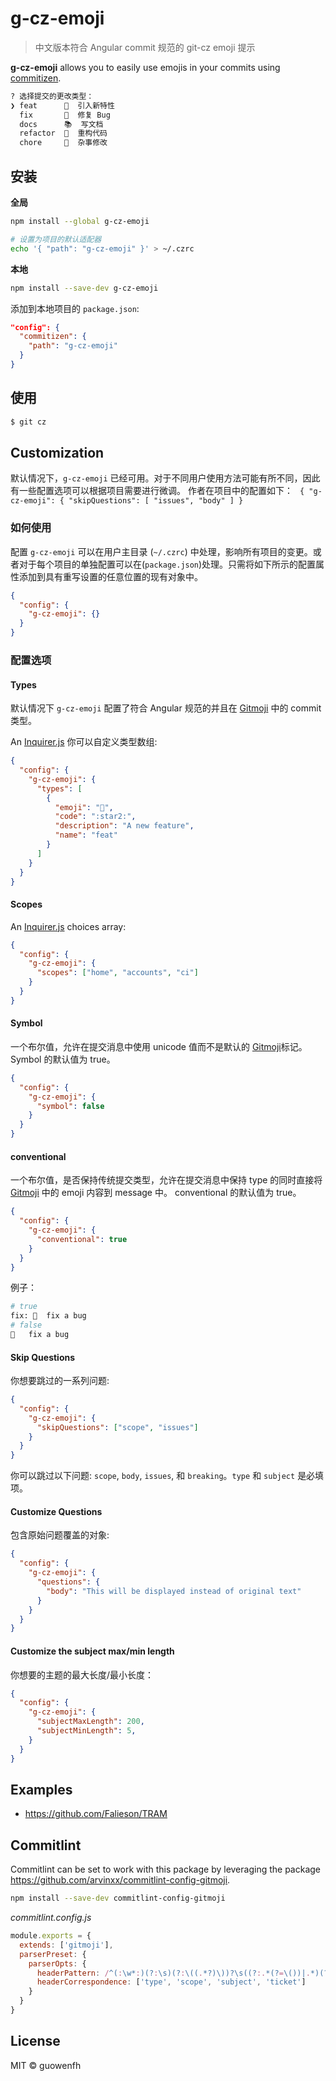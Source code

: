 # g-cz-emoji

> 中文版本符合 Angular commit 规范的 git-cz emoji 提示

**g-cz-emoji** allows you to easily use emojis in your commits using [commitizen].

```sh
? 选择提交的更改类型：
❯ feat      🌟  引入新特性
  fix       🐞  修复 Bug
  docs      📚  写文档
  refactor  🎨  重构代码
  chore     🔩  杂事修改
```

## 安装

**全局**

```bash
npm install --global g-cz-emoji

# 设置为项目的默认适配器
echo '{ "path": "g-cz-emoji" }' > ~/.czrc
```

**本地**

```bash
npm install --save-dev g-cz-emoji
```

添加到本地项目的 `package.json`:

```json
"config": {
  "commitizen": {
    "path": "g-cz-emoji"
  }
}
```

## 使用

```sh
$ git cz
```

## Customization

默认情况下，`g-cz-emoji` 已经可用。对于不同用户使用方法可能有所不同，因此有一些配置选项可以根据项目需要进行微调。
作者在项目中的配置如下：
` { "g-cz-emoji": { "skipQuestions": [ "issues", "body" ] }`

### 如何使用

配置 `g-cz-emoji` 可以在用户主目录 (`~/.czrc`) 中处理，影响所有项目的变更。或者对于每个项目的单独配置可以在(`package.json`)处理。只需将如下所示的配置属性添加到具有重写设置的任意位置的现有对象中。
```json
{
  "config": {
    "g-cz-emoji": {}
  }
}
```

### 配置选项

#### Types

默认情况下 `g-cz-emoji` 配置了符合 Angular 规范的并且在
[Gitmoji](https://gitmoji.carloscuesta.me/) 中的 commit 类型。

An [Inquirer.js] 你可以自定义类型数组:

```json
{
  "config": {
    "g-cz-emoji": {
      "types": [
        {
          "emoji": "🌟",
          "code": ":star2:",
          "description": "A new feature",
          "name": "feat"
        }
      ]
    }
  }
}
```

#### Scopes

An [Inquirer.js] choices array:

```json
{
  "config": {
    "g-cz-emoji": {
      "scopes": ["home", "accounts", "ci"]
    }
  }
}
```

#### Symbol

一个布尔值，允许在提交消息中使用 unicode 值而不是默认的 [Gitmoji](https://gitmoji.carloscuesta.me/)标记。Symbol 的默认值为 true。

```json
{
  "config": {
    "g-cz-emoji": {
      "symbol": false
    }
  }
}
```
#### conventional

一个布尔值，是否保持传统提交类型，允许在提交消息中保持 type 的同时直接将 [Gitmoji](https://gitmoji.carloscuesta.me/) 中的 emoji 内容到 message 中。 conventional 的默认值为 true。

```json
{
  "config": {
    "g-cz-emoji": {
      "conventional": true
    }
  }
}
```

例子：

```bash
# true
fix: 🐛  fix a bug
# false
🐛   fix a bug
```
#### Skip Questions

你想要跳过的一系列问题:

```json
{
  "config": {
    "g-cz-emoji": {
      "skipQuestions": ["scope", "issues"]
    }
  }
}
```

你可以跳过以下问题: `scope`, `body`, `issues`, 和 `breaking`。`type` 和 `subject` 是必填项。



#### Customize Questions

包含原始问题覆盖的对象:

```json
{
  "config": {
    "g-cz-emoji": {
      "questions": {
        "body": "This will be displayed instead of original text"
      }
    }
  }
}
```

#### Customize the subject max/min length

你想要的主题的最大长度/最小长度：

```json
{
  "config": {
    "g-cz-emoji": {
      "subjectMaxLength": 200,
      "subjectMinLength": 5,
    }
  }
}
```

## Examples

- https://github.com/Falieson/TRAM

## Commitlint

Commitlint can be set to work with this package by leveraging the package https://github.com/arvinxx/commitlint-config-gitmoji.

```bash
npm install --save-dev commitlint-config-gitmoji
```

_commitlint.config.js_

```js
module.exports = {
  extends: ['gitmoji'],
  parserPreset: {
    parserOpts: {
      headerPattern: /^(:\w*:)(?:\s)(?:\((.*?)\))?\s((?:.*(?=\())|.*)(?:\(#(\d*)\))?/,
      headerCorrespondence: ['type', 'scope', 'subject', 'ticket']
    }
  }
}
```

## License

MIT © guowenfh

[commitizen]: https://github.com/commitizen/cz-cli
[inquirer.js]: https://github.com/SBoudrias/Inquirer.js/
